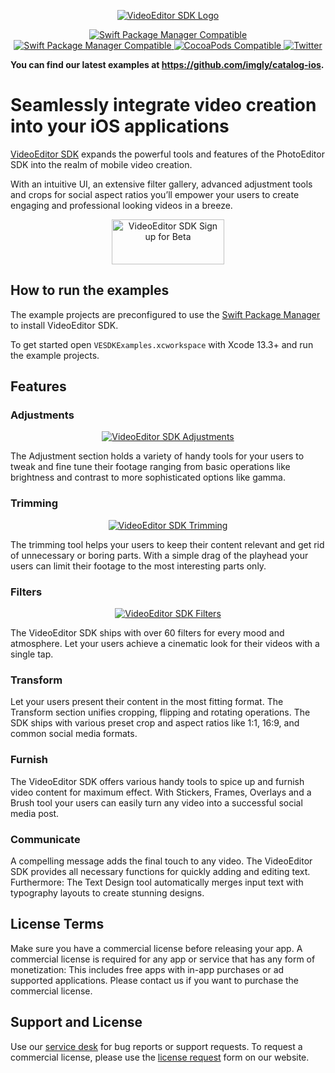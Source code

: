 <p align="center">
    <a target="_blank" href="https://img.ly/video-sdk?utm_campaign=Projects&utm_source=Github&utm_medium=VESDK&utm_content=iOS"><img src="https://img.ly/static/logos/VE.SDK_Logo.svg" alt="VideoEditor SDK Logo"/></a>
</p>
<p align="center">
	<a href="https://swiftpackageindex.com/imgly/vesdk-ios-build">
		<img src="https://img.shields.io/endpoint?url=https%3A%2F%2Fswiftpackageindex.com%2Fapi%2Fpackages%2Fimgly%2Fvesdk-ios-build%2Fbadge%3Ftype%3Dplatforms" alt="Swift Package Manager Compatible">
	</a>
	<a href="https://swiftpackageindex.com/imgly/vesdk-ios-build">
		<img src="https://img.shields.io/endpoint?url=https%3A%2F%2Fswiftpackageindex.com%2Fapi%2Fpackages%2Fimgly%2Fvesdk-ios-build%2Fbadge%3Ftype%3Dswift-versions" alt="Swift Package Manager Compatible">
	</a>
	<a href="https://cocoapods.org/pods/VideoEditorSDK">
		<img src="https://img.shields.io/cocoapods/v/VideoEditorSDK.svg?label=Pod" alt="CocoaPods Compatible">
	</a>
	<a href="http://twitter.com/VideoEditorSDK">
		<img src="https://img.shields.io/badge/twitter-@VideoEditorSDK-blue.svg?label=Twitter&style=flat" alt="Twitter">
	</a>
</p>

**You can find our latest examples at https://github.com/imgly/catalog-ios.**

# Seamlessly integrate video creation into your iOS applications

[VideoEditor SDK](https://img.ly/video-sdk?utm_campaign=Projects&utm_source=Github&utm_medium=VESDK&utm_content=iOS&utm_term=Examples) expands the powerful tools and features of the PhotoEditor SDK into the realm of mobile video creation.

With an intuitive UI, an extensive filter gallery, advanced adjustment tools and crops for social aspect ratios you’ll empower your users to create engaging and professional looking videos in a breeze.
  
<p align="center">
    <a target="_blank" href="https://img.ly/pricing?product=vesdk&utm_campaign=Projects&utm_source=Github&utm_medium=VESDK&utm_content=iOS&utm_term=Examples"><img src="https://github.com/imgly/vesdk-android-demo/blob/master/CTA.png" alt="VideoEditor SDK Sign up for Beta" width="180" height="72" border="0" /></a>
</p>
<p align="center">  

## How to run the examples

The example projects are preconfigured to use the [Swift Package Manager](https://img.ly/docs/vesdk/ios/introduction/getting_started/#swift-package-manager) to install VideoEditor SDK.

To get started open `VESDKExamples.xcworkspace` with Xcode 13.3+ and run the example projects.

## Features

### Adjustments

<p align="center">
    <a target="_blank" href="https://img.ly/video-sdk?utm_campaign=Projects&utm_source=Github&utm_medium=VESDK&utm_content=iOS&utm_term=Examples"><img src="https://img.ly/static/vesdk/feature-adjustments.png" alt="VideoEditor SDK Adjustments"/></a>
</p>
<p align="center">

The Adjustment section holds a variety of handy tools for your users to tweak and fine tune their footage ranging from basic operations like brightness and contrast to more sophisticated options like gamma.

### Trimming

<p align="center">
    <a target="_blank" href="https://img.ly/video-sdk?utm_campaign=Projects&utm_source=Github&utm_medium=VESDK&utm_content=iOS&utm_term=Examples"><img src="https://img.ly/static/vesdk/feature-trimming.png" alt="VideoEditor SDK Trimming"/></a>
</p>
<p align="center">

The trimming tool helps your users to keep their content relevant and get rid of unnecessary or boring parts. With a simple drag of the playhead your users can limit their footage to the most interesting parts only.

### Filters

<p align="center">
    <a target="_blank" href="https://img.ly/video-sdk?utm_campaign=Projects&utm_source=Github&utm_medium=VESDK&utm_content=iOS&utm_term=Examples"><img src="https://img.ly/static/vesdk/feature-filters.png" alt="VideoEditor SDK Filters"/></a>
</p>
<p align="center">

The VideoEditor SDK ships with over 60 filters for every mood and atmosphere. Let your users achieve a cinematic look for their videos with a single tap.

### Transform

Let your users present their content in the most fitting format. The Transform section unifies cropping, flipping and rotating operations. The SDK ships with various preset crop and aspect ratios like 1:1, 16:9, and common social media formats.

### Furnish

The VideoEditor SDK offers various handy tools to spice up and furnish video content for maximum effect. With Stickers, Frames, Overlays and a Brush tool your users can easily turn any video into a successful social media post.

### Communicate

A compelling message adds the final touch to any video. The VideoEditor SDK provides all necessary functions for quickly adding and editing text. Furthermore: The Text Design tool automatically merges input text with typography layouts to create stunning designs.

## License Terms
Make sure you have a commercial license before releasing your app. A commercial license is required for any app or service that has any form of monetization: This includes free apps with in-app purchases or ad supported applications. Please contact us if you want to purchase the commercial license.

## Support and License
Use our [service desk](https://support.img.ly) for bug reports or support requests. To request a commercial license, please use the [license request](https://img.ly/pricing?product=vesdk&utm_campaign=Projects&utm_source=Github&utm_medium=VESDK&utm_content=iOS&utm_term=Examples) form on our website.
